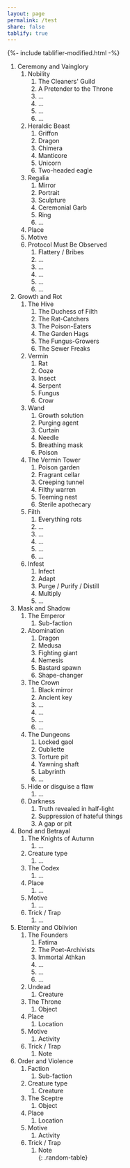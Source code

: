 ```yaml
---
layout: page
permalink: /test
share: false
tablify: true
---
```

{%- include tablifier-modified.html -%}

1. Ceremony and Vainglory
	1. Nobility
		1. The Cleaners' Guild
		2. A Pretender to the Throne
		3. ...
		4. ...
		5. ...
		6. ...
	2. Heraldic Beast
		1. Griffon
		2. Dragon
		3. Chimera
		4. Manticore
		5. Unicorn
		6. Two-headed eagle
	3. Regalia
		1. Mirror
		2. Portrait
		3. Sculpture
		4. Ceremonial Garb
		5. Ring
		6. ...
	4. Place
	5. Motive
	6. Protocol Must Be Observed
		1. Flattery / Bribes
		2. ...
		3. ...
		4. ...
		5. ...
		6. ...
2. Growth and Rot
	1. The Hive
		1. The Duchess of Filth
		2. The Rat-Catchers
		3. The Poison-Eaters
		4. The Garden Hags
		5. The Fungus-Growers
		6. The Sewer Freaks
	2. Vermin
		1. Rat
		2. Ooze
		3. Insect
		4. Serpent
		5. Fungus
		6. Crow
	3. Wand
		1. Growth solution
		2. Purging agent
		3. Curtain
		4. Needle
		5. Breathing mask
		6. Poison
	4. The Vermin Tower
		1. Poison garden
		2. Fragrant cellar
		3. Creeping tunnel
		4. Filthy warren
		5. Teeming nest
		6. Sterile apothecary
	5. Filth
		1. Everything rots
		2. ...
		3. ...
		4. ...
		5. ...
		6. ...
	6. Infest
		1. Infect
		2. Adapt
		3. Purge / Purify / Distill
		4. Multiply
		5. ...
3. Mask and Shadow
	1. The Emperor
		1. Sub-faction
	2. Abomination
		1. Dragon
		2. Medusa
		3. Fighting giant
		4. Nemesis
		5. Bastard spawn
		6. Shape-changer
	3. The Crown
		1. Black mirror
		2. Ancient key
		3. ...
		4. ...
		5. ...
		6. ...
	4. The Dungeons
		1. Locked gaol
		2. Oubliette
		3. Torture pit
		4. Yawning shaft
		5. Labyrinth
		6. ...
	5. Hide or disguise a flaw
		1. ...
	6. Darkness
		1. Truth revealed in half-light
		2. Suppression of hateful things
		3. A gap or pit
4. Bond and Betrayal
	1. The Knights of Autumn
		1. ...
	2. Creature type
		1. ...
	3. The Codex
		1. ...
	4. Place
		1. ...
	5. Motive
		1. ...
	6. Trick / Trap
		1. ...
5. Eternity and Oblivion
	1. The Founders
		1. Fatima
		2. The Poet-Archivists
		3. Immortal Athkan
		4. ...
		5. ...
		6. ...
	2. Undead
		1. Creature
	3. The Throne
		1. Object
	4. Place
		1. Location
	5. Motive
		1. Activity
	6. Trick / Trap
		1. Note
6. Order and Violence
	1. Faction
		1. Sub-faction
	2. Creature type
		1. Creature
	3. The Sceptre
		1. Object
	4. Place
		1. Location
	5. Motive
		1. Activity
	6. Trick / Trap
		1. Note  
{: .random-table}